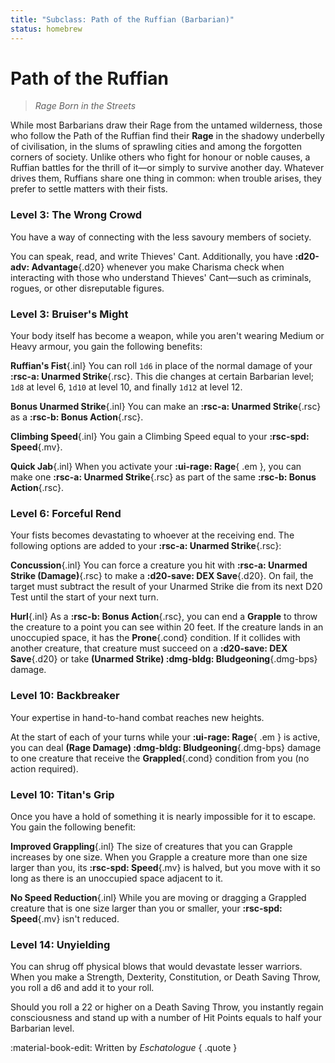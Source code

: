 ```yaml
---
title: "Subclass: Path of the Ruffian (Barbarian)"
status: homebrew
---
```


<p style="display:none">
Rage Born in the Streets
</p>

# Path of the Ruffian

> *Rage Born in the Streets*

While most Barbarians draw their Rage from the untamed wilderness, those who follow the Path of the Ruffian find their **Rage** in the shadowy underbelly of civilisation, in the slums of sprawling cities and among the forgotten corners of society. Unlike others who fight for honour or noble causes, a Ruffian battles for the thrill of it—or simply to survive another day. Whatever drives them, Ruffians share one thing in common: when trouble arises, they prefer to settle matters with their fists.

### Level 3: The Wrong Crowd

You have a way of connecting with the less savoury members of society. 

You can speak, read, and write Thieves' Cant. Additionally, you have **:d20-adv: Advantage**{.d20} whenever you make Charisma check when interacting with those who understand Thieves' Cant—such as criminals, rogues, or other disreputable figures.

### Level 3: Bruiser's Might

Your body itself has become a weapon, while you aren't wearing Medium or Heavy armour, you gain the following benefits:

**Ruffian's Fist**{.inl} You can roll `1d6` in place of the normal damage of your **:rsc-a: Unarmed Strike**{.rsc}. This die changes at certain Barbarian level; `1d8` at level 6, `1d10` at level 10, and finally `1d12` at level 12.

**Bonus Unarmed Strike**{.inl} You can make an **:rsc-a: Unarmed Strike**{.rsc} as a **:rsc-b: Bonus Action**{.rsc}.

**Climbing Speed**{.inl} You gain a Climbing Speed equal to your **:rsc-spd: Speed**{.mv}.

**Quick Jab**{.inl} When you activate your **:ui-rage: Rage**{ .em }, you can make one **:rsc-a: Unarmed Strike**{.rsc} as part of the same **:rsc-b: Bonus Action**{.rsc}.

### Level 6: Forceful Rend

Your fists becomes devastating to whoever at the receiving end. The following options are added to your **:rsc-a: Unarmed Strike**{.rsc}:

**Concussion**{.inl} You can force a creature you hit with **:rsc-a: Unarmed Strike (Damage)**{.rsc} to make a **:d20-save: DEX Save**{.d20}. On fail, the target must subtract the result of your Unarmed Strike die from its next D20 Test until the start of your next turn.

**Hurl**{.inl} As a **:rsc-b: Bonus Action**{.rsc}, you can end a **Grapple** to throw the creature to a point you can see within 20 feet. If the creature lands in an unoccupied space, it has the **Prone**{.cond} condition. If it collides with another creature, that creature must succeed on a **:d20-save: DEX Save**{.d20} or take **(Unarmed Strike) :dmg-bldg: Bludgeoning**{.dmg-bps} damage.

### Level 10: Backbreaker

Your expertise in hand-to-hand combat reaches new heights. 

At the start of each of your turns while your **:ui-rage: Rage**{ .em } is active, you can deal **(Rage Damage) :dmg-bldg: Bludgeoning**{.dmg-bps} damage to one creature that receive the **Grappled**{.cond} condition from you (no action required).

### Level 10: Titan's Grip

Once you have a hold of something it is nearly impossible for it to escape. You gain the following benefit:

**Improved Grappling**{.inl} The size of creatures that you can Grapple increases by one size. When you Grapple a creature more than one size larger than you, its **:rsc-spd: Speed**{.mv} is halved, but you move with it so long as there is an unoccupied space adjacent to it.

**No Speed Reduction**{.inl} While you are moving or dragging a Grappled creature that is one size larger than you or smaller, your **:rsc-spd: Speed**{.mv} isn't reduced.

### Level 14: Unyielding

You can shrug off physical blows that would devastate lesser warriors. When you make a Strength, Dexterity, Constitution, or Death Saving Throw, you roll a d6 and add it to your roll.

Should you roll a 22 or higher on a Death Saving Throw, you instantly regain consciousness and stand up with a number of Hit Points equals to half your Barbarian level.

:material-book-edit: Written by *Eschatologue*
{ .quote }
